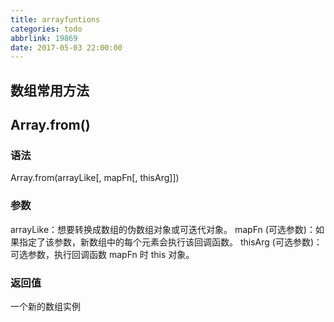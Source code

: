 ```yaml
---
title: arrayfuntions
categories: todo
abbrlink: 19869
date: 2017-05-03 22:00:00
---
```


## 数组常用方法

## Array.from()

### 语法
Array.from(arrayLike[, mapFn[, thisArg]])

### 参数
arrayLike：想要转换成数组的伪数组对象或可迭代对象。 
mapFn (可选参数)：如果指定了该参数，新数组中的每个元素会执行该回调函数。
thisArg (可选参数)：可选参数，执行回调函数 mapFn 时 this 对象。

### 返回值
一个新的数组实例

